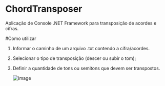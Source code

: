 # ChordTransposer
Aplicação de Console .NET Framework para transposição de acordes e cifras.

#Como utilizar
1) Informar o caminho de um arquivo .txt contendo a cifra/acordes.
2) Selecionar o tipo de transposição (descer ou subir o tom);
3) Definir a quantidade de tons ou semitons que devem ser transpostos.

   ![image](https://github.com/indy2000/ChordTransposer/assets/44172373/4e3fbe6a-be87-4172-9952-da1a71c07f59)
